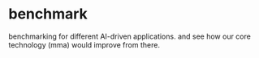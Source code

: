 # benchmark
benchmarking for different AI-driven applications.
and see how our core technology (mma) would improve from there.
